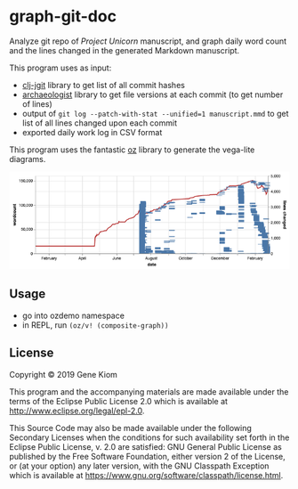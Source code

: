 # graph-git-doc

Analyze git repo of _Project Unicorn_ manuscript, and graph daily word
count and the lines changed in the generated Markdown manuscript.

This program uses as input:

- [clj-jgit](https://github.com/clj-jgit/clj-jgit) library to get list of all commit hashes
- [archaeologist](https://github.com/wildbit/archaeologist) library to get file versions at each commit (to get number of lines)
- output of `git log --patch-with-stat --unified=1 manuscript.mmd` to get list of all lines changed upon each commit
- exported daily work log in CSV format

This program uses the fantastic [oz](https://github.com/metasoarous/oz) library to generate the vega-lite diagrams.

![Graph](./graphs/visualization.png)


## Usage

- go into ozdemo namespace
- in REPL, run `(oz/v! (composite-graph))`


## License

Copyright © 2019 Gene Kiom

This program and the accompanying materials are made available under the
terms of the Eclipse Public License 2.0 which is available at
http://www.eclipse.org/legal/epl-2.0.

This Source Code may also be made available under the following Secondary
Licenses when the conditions for such availability set forth in the Eclipse
Public License, v. 2.0 are satisfied: GNU General Public License as published by
the Free Software Foundation, either version 2 of the License, or (at your
option) any later version, with the GNU Classpath Exception which is available
at https://www.gnu.org/software/classpath/license.html.
